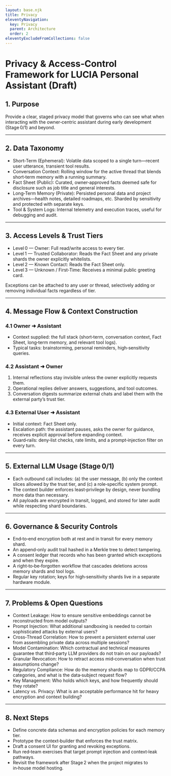 ```yaml
---
layout: base.njk
title: Privacy
eleventyNavigation:
  key: Privacy
  parent: Architecture
  order: 2
eleventyExcludeFromCollections: false
---
```


# Privacy & Access‑Control Framework for LUCIA Personal Assistant (Draft)

## 1. Purpose

Provide a clear, staged privacy model that governs who can see what when interacting with the owner‑centric assistant during early development (Stage 0/1) and beyond.

---

## 2. Data Taxonomy

* Short‑Term (Ephemeral): Volatile data scoped to a single turn—recent user utterance, transient tool results.
* Conversation Context: Rolling window for the active thread that blends short‑term memory with a running summary.
* Fact Sheet (Public): Curated, owner‑approved facts deemed safe for disclosure such as job title and general interests.
* Long‑Term Memory (Private): Persisted personal data and project archives—health notes, detailed roadmaps, etc.  Sharded by sensitivity and protected with separate keys.
* Tool & System Logs: Internal telemetry and execution traces, useful for debugging and audit.

---

## 3. Access Levels & Trust Tiers

* Level 0 — Owner: Full read/write access to every tier.
* Level 1 — Trusted Collaborator: Reads the Fact Sheet and any private shards the owner explicitly whitelists.
* Level 2 — Known Contact: Reads the Fact Sheet only.
* Level 3 — Unknown / First‑Time: Receives a minimal public greeting card.

Exceptions can be attached to any user or thread, selectively adding or removing individual facts regardless of tier.

---

## 4. Message Flow & Context Construction

### 4.1 Owner ➜ Assistant

* Context supplied: the full stack (short‑term, conversation context, Fact Sheet, long‑term memory, and relevant tool logs).
* Typical tasks: brainstorming, personal reminders, high‑sensitivity queries.

### 4.2 Assistant ➜ Owner

1. Internal reflections stay invisible unless the owner explicitly requests them.
2. Operational replies deliver answers, suggestions, and tool outcomes.
3. Conversation digests summarize external chats and label them with the external party’s trust tier.

### 4.3 External User ➜ Assistant

* Initial context: Fact Sheet only.
* Escalation path: the assistant pauses, asks the owner for guidance, receives explicit approval before expanding context.
* Guard‑rails: deny‑list checks, rate limits, and a prompt‑injection filter on every turn.

---

## 5. External LLM Usage (Stage 0/1)

* Each outbound call includes: (a) the user message, (b) only the context slices allowed by the trust tier, and (c) a role‑specific system prompt.
* The context builder enforces least‑privilege by design, never bundling more data than necessary.
* All payloads are encrypted in transit, logged, and stored for later audit while respecting shard boundaries.

---

## 6. Governance & Security Controls

* End‑to‑end encryption both at rest and in transit for every memory shard.
* An append‑only audit trail hashed in a Merkle tree to detect tampering.
* A consent ledger that records who has been granted which exceptions and when they expire.
* A right‑to‑be‑forgotten workflow that cascades deletions across memory shards and tool logs.
* Regular key rotation; keys for high‑sensitivity shards live in a separate hardware module.

---

## 7. Problems & Open Questions

* Context Leakage: How to ensure sensitive embeddings cannot be reconstructed from model outputs?
* Prompt Injection: What additional sandboxing is needed to contain sophisticated attacks by external users?
* Cross‑Thread Correlation: How to prevent a persistent external user from assembling private data across multiple sessions?
* Model Contamination: Which contractual and technical measures guarantee that third‑party LLM providers do not train on our payloads?
* Granular Revocation: How to retract access mid‑conversation when trust assumptions change?
* Regulatory Compliance: How do the memory shards map to GDPR/CCPA categories, and what is the data‑subject request flow?
* Key Management: Who holds which keys, and how frequently should they rotate?
* Latency vs. Privacy: What is an acceptable performance hit for heavy encryption and context building?

---

## 8. Next Steps

* Define concrete data schemas and encryption policies for each memory tier.
* Prototype the context‑builder that enforces the trust matrix.
* Draft a consent UI for granting and revoking exceptions.
* Run red‑team exercises that target prompt injection and context‑leak pathways.
* Revisit the framework after Stage 2 when the project migrates to in‑house model hosting.
